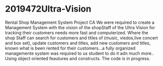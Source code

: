 # 2019472Ultra-Vision
Rental Shop Management System
Project CA 
We were required to create a Management System with the vision of the shopStaff of the Ultra Vision for tracking their customers needs more fast and computerized.
Where the shop Staff can search for customers and titles of (music, viedos,live concert and box set), update customers and titles, add new customers and titles, known what is been rented for their customers...a fully organized managemente system was required to us student to do it adn much more..
Using object oriented feautures and constructs.
The code is in progress.
